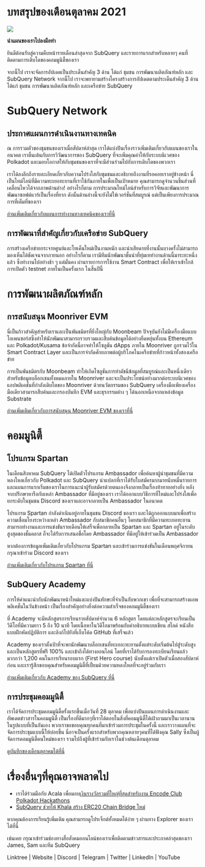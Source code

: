 # บทสรุปของเดือนตุลาคม 2021

![](https://miro.medium.com/max/1400/1*Yf3LOc6onAZ-XRQLPyxAmQ.png)

**นำแผนของเราไปลงมือทำ**

ยินดีต้อนรับสู่ความคืบหน้ารายเดือนล่าสุดจาก SubQuery และรายการแรกสำหรับหลายๆ คนที่ติดตามการเติบโตของคอมมูนิตี้ของเรา

จากนี้ไป เราจะจัดการอัปเดตเป็นประเด็นสำคัญ 3 ด้าน ได้แก่ ชุมชน การพัฒนาผลิตภัณฑ์หลัก และ SubQuery Network จากนี้ไป เราจะพยายามสร้างโครงสร้างการอัปเดตตามประเด็นสำคัญ 3 ด้าน ได้แก่ ชุมชน การพัฒนาผลิตภัณฑ์หลัก และเครือข่าย SubQuery

# SubQuery Network

## ประกาศแผนการดำเนินงานทางเทคนิค

ณ การรวมตัวของชุมชนของเราเมื่อสัปดาห์ล่าสุด เราได้แบ่งปันเรื่องราวเพิ่มเติมเกี่ยวกับแผนของเราในอนาคต เราตื่นเต้นกับการวิวัฒนาการของ SubQuery ที่จะเพิ่มคุณค่าให้กับระบบนิเวศของ Polkadot และมอบโอกาสให้กับชุมชนของเราที่จะมีส่วนร่วมไปกับการเติบโตของพวกเรา

เราได้ลงลึกถึงรายละเอียดเกี่ยวกับความโปร่งใสกับชุมชนและอธิบายถึงงานที่รอคอยเราอยู่ข้างหน้า นี่เป็นไทม์ไลน์ที่มีความทะเยอทะยานที่เราใช้กันภายในเพื่อเป็นเป้าหมาย คุณสามารถดูจำนวนชิ้นส่วนที่เคลื่อนไหวได้จากภาพด้านล่าง! อย่างไรก็ตาม การประมาณไทม์ไลน์สำหรับการวิจัยและพัฒนาการพัฒนาซอฟต์แวร์เป็นเรื่องที่ยาก ดังนั้นด้านล่างนี้จะยังไม่ใช่เวอร์ชั่นที่สมบูรณ์ แต่เป็นเพียงการประมาณการที่เต็มที่ของเรา

[อ่านเพิ่มเติมเกี่ยวกับแผนการทำงานทางเทคนิคของเราที่นี่](https://subquery.medium.com/subquery-releases-technical-roadmap-2a3a383c49b)

## การพัฒนาที่สำคัญเกี่ยวกับเครือข่าย SubQuery

การสร้างเครือข่ายกระจายศูนย์และโทเค็นใหม่เป็นงานหนัก และน่าเสียดายที่งานนั้นบางครั้งไม่สามารถมองเห็นได้ชัดเจนจากภายนอก อย่างไรก็ตาม เรามีทีมนักพัฒนาชั้นนำที่ทุ่มเททำงานด้านนี้มาระยะหนึ่งแล้ว ซึ่งทำงานไปอย่างช้า ๆ แต่มั่นคง ผ่านรายการการใช้งาน Smart Contract เพื่อให้เราเข้าใกล้การเปิดตัว testnet ภายในเป็นครั้งแรก ในสิ้นปีนี้

# การพัฒนาผลิตภัณฑ์หลัก

## การสนับสนุน Moonriver EVM

นี่เป็นก้าวสำคัญสำหรับเราและเป็นพันธมิตรที่ยิ่งใหญ่กับ Moonbeam ปัจจุบันยังไม่มีเครื่องมือแบบโอเพนซอร์สซึ่งทำให้นักพัฒนาสามารถรวบรวมและสืบค้นข้อมูลได้อย่างยืดหยุ่นทั้งบน Ethereum และ Polkadot/Kusama ข้อจำกัดนี้อาจทำให้โซลูชัน dApps ภายใน Moonriver ถูกรวมไว้ใน Smart Contract Layer และเป็นการจำกัดศักยภาพต่อผู้บริโภคในเครือข่ายที่ก้าวหน้าทั้งสองเครือข่าย

การเป็นพันธมิตรกับ Moonbeam ทำให้เกิดโซลูชันการทำดัชนีข้อมูลที่สมบูรณ์และเป็นหนึ่งเดียวสำหรับข้อมูลบล็อกเชนทั้งหมดภายใน Moonriver และจะเป็นประโยชน์อย่างมากต่อระบบนิเวศของแอปพลิเคชันที่กำลังเติบโตของ Moonriver ด้วยนวัตกรรมของ SubQuery เครื่องมือเพียงเครื่องมือเดียวสามารถสืบค้นและกรองบันทึก EVM และธุรกรรมต่าง ๆ ได้นอกเหนือจากแหล่งข้อมูล Substrate

[อ่านเพิ่มเติมเกี่ยวกับการสนับสนุน Moonriver EVM ของเราที่นี่](https://subquery.medium.com/subquery-adds-ethereum-virtual-machine-evm-functionality-in-integration-with-moonbeam-and-ddbcdf0fd8ff)

# คอมมูนิตี้

## โปรแกรม Spartan

ในเดือนสิงหาคม SubQuery ได้เปิดตัวโปรแกรม Ambassador เพื่อค้นหาผู้นำชุมชนที่มีความหลงใหลเกี่ยวกับ Polkadot และ SubQuery น่าแปลกที่เราได้รับใบสมัครมากมายนับหมื่นรายการ และแผนการแรกเริ่มของเราในการแนะนำผู้รับสมัครด้วยตนเองจึงกลายเป็นเรื่องท้าทายอย่างยิ่ง หลังจากปรึกษาหารือกับเหล่า Ambassador ที่มีอยู่ของเรา เราได้ออกแบบวิธีการที่ใหม่และโปร่งใสเพื่อยกระดับในชุมชน Discord ของเราและอาจกลายเป็น Ambassador ในอนาคต

โปรแกรม Spartan กำลังดำเนินอยู่ภายในชุมชน Discord ของเรา และได้ถูกออกแบบมาเพื่อสร้างความเชื่อมโยงระหว่างเหล่า Ambassador กับสมาชิกคนอื่นๆ โดยสมาชิกที่มีความทะเยอทะยานสามารถทำงานและการแข่งขันรายเดือนให้เสร็จเพื่อกลายเป็น Spartan และ Spartan อยู่ในระดับสูงสุดของชั้นคลาส ก็จะได้รับการเสนอชื่อโดย Ambassador ที่มีอยู่ให้เข้าร่วมเป็น Ambassador

หากต้องการข้อมูลเพิ่มเติมเกี่ยวกับโปรแกรม Spartan และเข้าร่วมการแข่งขันในเดือนพฤศจิกายน กรุณาเข้าร่วม Discord ของเรา

[อ่านเพิ่มเติมเกี่ยวกับโปรแกรม Spartan ที่นี่](https://subquery.medium.com/subquerys-new-spartan-programme-cf6c13653c6f)

## SubQuery Academy

การให้คำแนะนำกับนักพัฒนาหน้าใหม่และแบ่งปันทักษะที่จำเป็นกับพวกเขา เพื่อที่จะสามารถสร้างแอพพลิเคชั่นในวันข้างหน้า เป็นเรื่องสำคัญอย่างยิ่งต่อความสำเร็จของคอมมูนิตี้ของเรา

ที่ Academy จะมีหลักสูตรการเรียนรายสัปดาห์จำนวน 6 หลักสูตร โดยแต่ละหลักสูตรจะเรียนเป็นวีดีโอที่มีความยาว 5 ถึง 10 นาที โดยเนื้อหาในวิดีโอมาพร้อมกับคำอธิบายแบบเขียน สไลด์ หนังสือแบบฝึกหัดปฏิบัติการ และลิงก์ไปยังที่เก็บโค้ด GitHub ที่เสร็จแล้ว

Academy ของเราตั้งเป้าที่จะพานักพัฒนาบล็อกเชนที่ทะเยอะทะยานตั้งแต่ระดับเริ่มต้นไปสู่ระดับสูง และเป็นหลักสูตรที่ฟรี 100% และเข้าถึงได้ทางออนไลน์ โดยที่เราได้รับการลงทะเบียนเรียนแล้วมากกว่า 1,200 คนในการเรียนรอบแรก (First Hero course) นับตั้งแต่เราเปิดตัวเมื่อสองสัปดาห์ก่อน และเรารู้สึกขอบคุณสำหรับคอมมูนิตี้ที่เปี่ยมด้วยความหลงใหลที่จะอยู่ร่วมกับเรา

[อ่านเพิ่มเติมเกี่ยวกับ Academy ของ SubQuery ที่นี่](https://subquery.medium.com/subquery-launches-the-subquery-academy-9505dc66a01)

## การประชุมคอมมูนิตี้

เราได้จัดการประชุมคอมมูนิตี้ครั้งแรกขึ้นเมื่อวันที่ 28 ตุลาคม เพื่อแบ่งปันแผนการดำเนินงานและอัพเดตข่าวสารในคอมมูนิตี้ เป็นเรื่องที่ดีมากๆที่เราได้ตอบในสิ่งที่คอมมูนิตี้ได้เฝ้าถามมาเป็นเวลานานในรูปแบบที่เป็นกันเอง พวกเราขอขอบคุณทุกคนที่มาเข้าร่วมการประชุมในครั้งนี้ และเราวางแผนที่จะจัดการประชุมแบบนี้ให้บ่อยขึ้น นี่อาจเป็นครั้งแรกสำหรับพวกคุณหลายๆคนที่ได้ฟังคุณ Sally ซึ่งเป็นผู้จัดการคอมมูนิตี้คนใหม่ของเรา รวมไปถึงผู้ที่เข้าร่วมกับเราในช่วงต้นเดือนตุลาคม

[ดูบันทึกของเดือนตุลาคมได้ที่นี่](https://www.crowdcast.io/e/subquery-sessions-october)

# เรื่องอื่นๆที่คุณอาจพลาดไป

-   เราได้ร่วมมือกับ Acala เพื่อมอบ[เงินรางวัลรวมที่ใหญ่ที่สุดสำหรับงาน Encode Club Polkadot Hackathons](https://medium.com/encode-club/polkadot-hack-challenges-7cfeba1a4c0e)
-   [SubQuery ช่วยให้ Khala สร้าง ERC20 Chain Bridge ใหม่](https://subquery.medium.com/subquery-helps-khala-build-their-new-erc20-chain-bridge-c3aa0e1e6a89)

หากคุณต้องการเรียนรู้เพิ่มเติม คุณสามารถดูโปรเจ็กต์ทั้งหมดได้ง่าย ๆ ผ่านทาง Explorer ของเราได้ที่นี่

เช่นเคย กรุณาเข้าร่วมช่องทางสื่อสังคมออนไลน์ของเราเพื่อติดตามข่าวสารและประกาศล่าสุดของเรา James, Sam และทีม SubQuery

Linktree | Website | Discord | Telegram | Twitter | LinkedIn | YouTube
